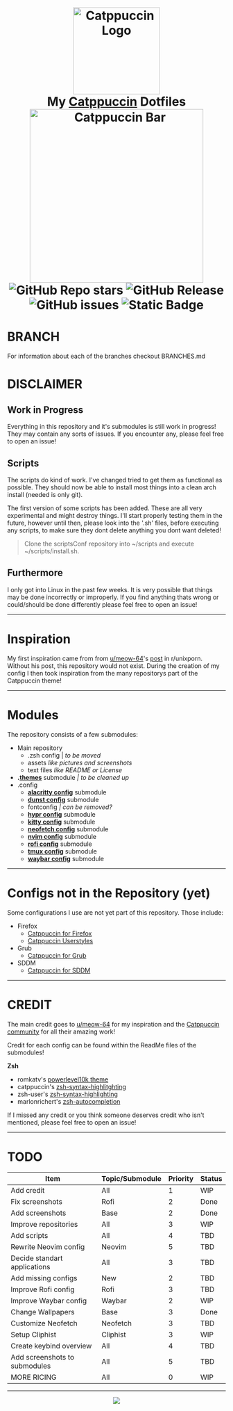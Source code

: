 
  <div align='center'>
  <h1>
    <div>
      <img src='https://github.com/DefinitelyNotSimon13/Catppuccin-Dotfiles/blob/main/assets/catppuccinCat.png'  alt='Catppuccin Logo' width=200>
    </div>
    <div>
      My <a href=https://github.com/catppuccin/catppuccin>Catppuccin<a> Dotfiles
    </div>
    <div>
      <img src='https://github.com/DefinitelyNotSimon13/Catppuccin-Dotfiles/blob/main/assets/catppuccinBar.png' alt='Catppuccin Bar' width=400>
    </div>
    <div>
      <img alt="GitHub Repo stars" src="https://img.shields.io/github/stars/DefinitelyNotSimon13/Catppuccin-Dotfiles?style=flat-square&label=STARS&labelColor=585b70&color=fab387">
      <img alt="GitHub Release" src="https://img.shields.io/github/v/release/DefinitelyNotSimon13/Catppuccin-Dotfiles?include_prereleases&display_name=tag&style=flat-square&label=RELEASES&labelColor=585b70&color=94e2d5">
      <img alt="GitHub issues" src="https://img.shields.io/github/issues/DefinitelyNotSimon13/Catppuccin-Dotfiles?style=flat-square&label=ISSUES&labelColor=585b70&color=f38ba8">
      <img alt="Static Badge" src="https://img.shields.io/badge/LICENSE-MIT-BLUE?style=flat-square&labelColor=585b70&color=89dceb">
    </div>
  </h1>
</div>

# BRANCH
For information about each of the branches checkout BRANCHES.md

# DISCLAIMER 
## Work in Progress
Everything in this repository and it's submodules is still work in progress! They may contain any sorts of issues. If you encounter any, please feel free to open an issue!
## Scripts
The scripts do kind of work. I've changed tried to get them as functional as possible. They should now be able to install most things into a clean arch install (needed is only git).

The first version of some scripts has been added. These are all very experimental and might destroy things. I'll start properly testing them in the future, however until then, please look into the '.sh' files, before executing any scripts, to make sure they dont delete anything you dont want deleted!

> Clone the scriptsConf repository into ~/scripts and execute ~/scripts/install.sh.

## Furthermore
I only got into Linux in the past few weeks. It is very possible that things may be done incorrectly or improperly. 
If you find anything thats wrong or could/should be done differently please feel free to open an issue!

<hr>

# Inspiration
My first inspiration came from from [u/meow-64](https://www.reddit.com/user/meow-64)'s [post](https://www.reddit.com/r/unixporn/comments/ykt6z1/hyprland_catppuccin_with_hyprland) in r/unixporn.
Without his post, this repository would not exist. During the creation of my config I then took inspiration from the many repositorys part of the Catppuccin theme!

<hr>

# Modules
The repository consists of a few submodules:
- Main repository
  - .zsh config | *to be moved*
  - assets *like pictures and screenshots*
  - text files *like README or License*
-  **.[themes](https://github.com/DefinitelyNotSimon13/.themes/tree/main)** submodule *| to be cleaned up*
- .config
	- **[alacritty config](https://github.com/DefinitelyNotSimon13/alacrittyConf/tree/main)** submodule
	- **[dunst config](https://github.com/DefinitelyNotSimon13/dunstConf/tree/main)** submodule
	-  fontconfig *| can be removed?*
	- **[hypr config](https://github.com/DefinitelyNotSimon13/hyprlandConf/tree/main)** submodule
	- **[kitty config](https://github.com/DefinitelyNotSimon13/kittyConf/tree/main)** submodule
	- **[neofetch config](https://github.com/DefinitelyNotSimon13/neofetchConf/tree/main)** submodule
	- **[nvim config](https://github.com/DefinitelyNotSimon13/nvimConf/tree/main)** submodule
	- **[rofi config](https://github.com/DefinitelyNotSimon13/rofiConf/tree/main)** submodule
	- **[tmux config](https://github.com/DefinitelyNotSimon13/tmuxConf/tree/08832bee2da029622fadc62de72e83bd19ea6ee0)** submodule
	- **[waybar config](https://github.com/DefinitelyNotSimon13/waybarConf/tree/aaf33a147c2e2b016f076666b4a0042d97b0bb96)** submodule

 <hr>

# Configs not in the Repository (yet)
Some configurations I use are not yet part of this repository. Those include:
- Firefox
	- [Catppuccin for Firefox](https://github.com/catppuccin/firefox)
	- [Catppuccin Userstyles](https://github.com/catppuccin/userstyles)
- Grub
	- [Catppuccin for Grub](https://github.com/catppuccin/grub)
- SDDM
	- [Catppuccin for SDDM](https://github.com/catppuccin/sddm)

<hr>

# CREDIT
The main credit  goes to [u/meow-64](https://www.reddit.com/user/meow-64) for my inspiration and the [Catppuccin community](https://github.com/catppuccin/) for all their amazing work!

Credit for each config can be found within the ReadMe files of the submodules!

 **Zsh**
- romkatv's [powerlevel10k theme](https://github.com/romkatv/powerlevel10k)
- catppuccin's [zsh-syntax-highlitghting](https://github.com/catppuccin/zsh-syntax-highlighting)
- zsh-user's [zsh-syntax-highlighting](https://github.com/zsh-users/zsh-syntax-highlighting)
- marlonrichert's [zsh-autocompletion ](https://github.com/marlonrichert/zsh-autocomplete)

If I missed any credit or you think someone deserves credit who isn't mentioned, please feel free to open an issue!

<hr>

# TODO
|Item	| Topic/Submodule  | Priority | Status|
|--|--|--|--|
|Add credit	| All	| 1 |WIP|
|Fix screenshots	|Rofi	|2 	|Done |
|	Add screenshots|Base	|2	|Done|
|Improve repositories	|All	|3	|WIP |
|Add scripts	|All	|4	| TBD |
|Rewrite Neovim config	|Neovim	|5	|TBD |
|Decide standart applications	|All	|3	|TBD |
|Add missing configs|New|2|TBD| 
|Improve Rofi config|Rofi|3|TBD|
|Improve Waybar config|Waybar|2|WIP|
|Change Wallpapers|Base|3|Done|
|Customize Neofetch|Neofetch|3|TBD|
|Setup Cliphist|Cliphist|3|WIP|
|Create keybind overview|All|4|TBD|
|Add screenshots to submodules|All|5|TBD
|MORE RICING|All|0|WIP|

<hr>

<p align="center"><img src="https://raw.githubusercontent.com/catppuccin/catppuccin/main/assets/footers/gray0_ctp_on_line.svg?sanitize=true" /></p>


